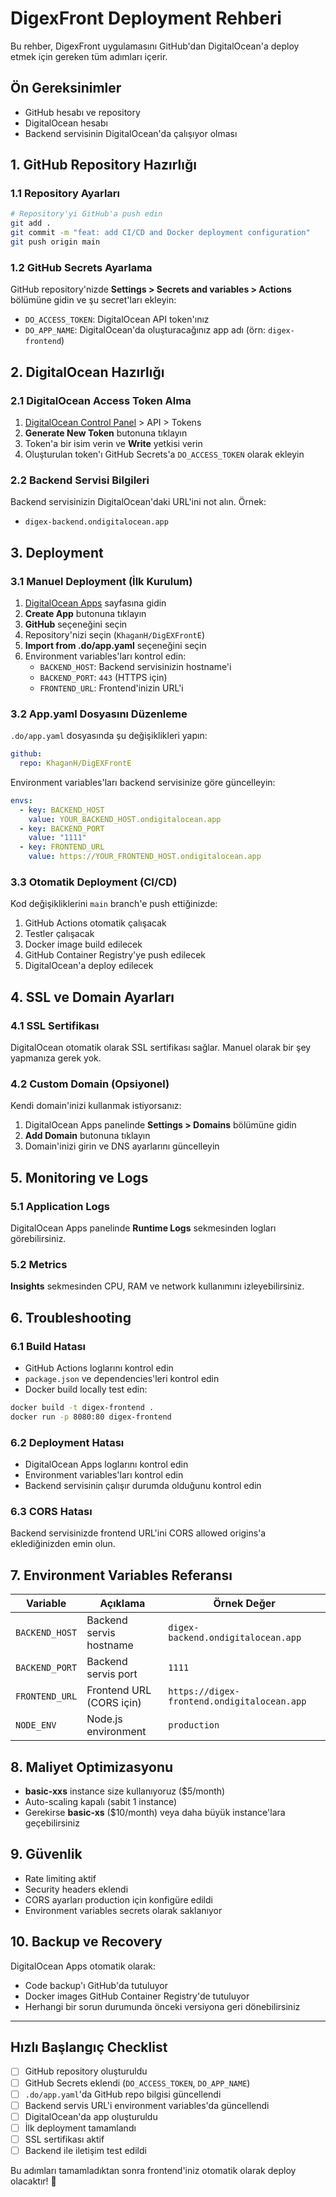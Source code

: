 # DigexFront Deployment Rehberi

Bu rehber, DigexFront uygulamasını GitHub'dan DigitalOcean'a deploy etmek için gereken tüm adımları içerir.

## Ön Gereksinimler

- GitHub hesabı ve repository
- DigitalOcean hesabı
- Backend servisinin DigitalOcean'da çalışıyor olması

## 1. GitHub Repository Hazırlığı

### 1.1 Repository Ayarları

```bash
# Repository'yi GitHub'a push edin
git add .
git commit -m "feat: add CI/CD and Docker deployment configuration"
git push origin main
```

### 1.2 GitHub Secrets Ayarlama

GitHub repository'nizde **Settings > Secrets and variables > Actions** bölümüne gidin ve şu secret'ları ekleyin:

- `DO_ACCESS_TOKEN`: DigitalOcean API token'ınız
- `DO_APP_NAME`: DigitalOcean'da oluşturacağınız app adı (örn: `digex-frontend`)

## 2. DigitalOcean Hazırlığı

### 2.1 DigitalOcean Access Token Alma

1. [DigitalOcean Control Panel](https://cloud.digitalocean.com/) > API > Tokens
2. **Generate New Token** butonuna tıklayın
3. Token'a bir isim verin ve **Write** yetkisi verin
4. Oluşturulan token'ı GitHub Secrets'a `DO_ACCESS_TOKEN` olarak ekleyin

### 2.2 Backend Servisi Bilgileri

Backend servisinizin DigitalOcean'daki URL'ini not alın. Örnek:
- `digex-backend.ondigitalocean.app`

## 3. Deployment

### 3.1 Manuel Deployment (İlk Kurulum)

1. [DigitalOcean Apps](https://cloud.digitalocean.com/apps) sayfasına gidin
2. **Create App** butonuna tıklayın
3. **GitHub** seçeneğini seçin
4. Repository'nizi seçin (`KhaganH/DigEXFrontE`)
5. **Import from .do/app.yaml** seçeneğini seçin
6. Environment variables'ları kontrol edin:
   - `BACKEND_HOST`: Backend servisinizin hostname'i
   - `BACKEND_PORT`: `443` (HTTPS için)
   - `FRONTEND_URL`: Frontend'inizin URL'i

### 3.2 App.yaml Dosyasını Düzenleme

`.do/app.yaml` dosyasında şu değişiklikleri yapın:

```yaml
github:
  repo: KhaganH/DigEXFrontE
```

Environment variables'ları backend servisinize göre güncelleyin:

```yaml
envs:
  - key: BACKEND_HOST
    value: YOUR_BACKEND_HOST.ondigitalocean.app
  - key: BACKEND_PORT
    value: "1111"
  - key: FRONTEND_URL
    value: https://YOUR_FRONTEND_HOST.ondigitalocean.app
```

### 3.3 Otomatik Deployment (CI/CD)

Kod değişikliklerini `main` branch'e push ettiğinizde:

1. GitHub Actions otomatik çalışacak
2. Testler çalışacak
3. Docker image build edilecek
4. GitHub Container Registry'ye push edilecek
5. DigitalOcean'a deploy edilecek

## 4. SSL ve Domain Ayarları

### 4.1 SSL Sertifikası

DigitalOcean otomatik olarak SSL sertifikası sağlar. Manuel olarak bir şey yapmanıza gerek yok.

### 4.2 Custom Domain (Opsiyonel)

Kendi domain'inizi kullanmak istiyorsanız:

1. DigitalOcean Apps panelinde **Settings > Domains** bölümüne gidin
2. **Add Domain** butonuna tıklayın
3. Domain'inizi girin ve DNS ayarlarını güncelleyin

## 5. Monitoring ve Logs

### 5.1 Application Logs

DigitalOcean Apps panelinde **Runtime Logs** sekmesinden logları görebilirsiniz.

### 5.2 Metrics

**Insights** sekmesinden CPU, RAM ve network kullanımını izleyebilirsiniz.

## 6. Troubleshooting

### 6.1 Build Hatası

- GitHub Actions loglarını kontrol edin
- `package.json` ve dependencies'leri kontrol edin
- Docker build locally test edin:

```bash
docker build -t digex-frontend .
docker run -p 8080:80 digex-frontend
```

### 6.2 Deployment Hatası

- DigitalOcean Apps loglarını kontrol edin
- Environment variables'ları kontrol edin
- Backend servisinin çalışır durumda olduğunu kontrol edin

### 6.3 CORS Hatası

Backend servisinizde frontend URL'ini CORS allowed origins'a eklediğinizden emin olun.

## 7. Environment Variables Referansı

| Variable | Açıklama | Örnek Değer |
|----------|----------|-------------|
| `BACKEND_HOST` | Backend servis hostname | `digex-backend.ondigitalocean.app` |
| `BACKEND_PORT` | Backend servis port | `1111` |
| `FRONTEND_URL` | Frontend URL (CORS için) | `https://digex-frontend.ondigitalocean.app` |
| `NODE_ENV` | Node.js environment | `production` |

## 8. Maliyet Optimizasyonu

- **basic-xxs** instance size kullanıyoruz ($5/month)
- Auto-scaling kapalı (sabit 1 instance)
- Gerekirse **basic-xs** ($10/month) veya daha büyük instance'lara geçebilirsiniz

## 9. Güvenlik

- Rate limiting aktif
- Security headers eklendi
- CORS ayarları production için konfigüre edildi
- Environment variables secrets olarak saklanıyor

## 10. Backup ve Recovery

DigitalOcean Apps otomatik olarak:
- Code backup'ı GitHub'da tutuluyor
- Docker images GitHub Container Registry'de tutuluyor
- Herhangi bir sorun durumunda önceki versiyona geri dönebilirsiniz

---

## Hızlı Başlangıç Checklist

- [ ] GitHub repository oluşturuldu
- [ ] GitHub Secrets eklendi (`DO_ACCESS_TOKEN`, `DO_APP_NAME`)
- [ ] `.do/app.yaml`'da GitHub repo bilgisi güncellendi
- [ ] Backend servis URL'i environment variables'da güncellendi
- [ ] DigitalOcean'da app oluşturuldu
- [ ] İlk deployment tamamlandı
- [ ] SSL sertifikası aktif
- [ ] Backend ile iletişim test edildi

Bu adımları tamamladıktan sonra frontend'iniz otomatik olarak deploy olacaktır! 🚀 
